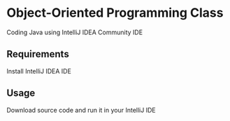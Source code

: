 # Object-Oriented Programming Class
Coding Java using IntelliJ IDEA Community IDE

## Requirements
Install IntelliJ IDEA IDE

## Usage
Download source code and run it in your IntelliJ IDE
